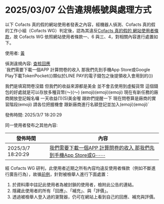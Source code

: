 2025/03/07 公告違規帳號與處理方式
=========

以下 Cofacts 真的假的網站使用者發表之內容，經機器人偵測、Cofacts 真的假的工作小組（Cofacts WG）判定後，認為其違反[Cofacts 真的假的 網站使用者條款](https://github.com/cofacts/rumors-site/blob/master/LEGAL.md)，故 Cofacts WG 依照網站使用者條款一、6 與三、4，對相關內容進行處置如下。

使用者: [黃](https://cofacts.github.io/community-builder/#/editorworks?showAll=1&day=365&userId=N-gbcJUBYrjt7MSMiXjs)

偵測違規內容: [查核回應](https://cofacts.tw/reply/P-gecJUBYrjt7MSM63gS)<br>`我們需要下載一個APP 計算問卷的收入 那我們先到手機App Store或Google Play下載TokenPocket(()類似於LINE PAY的電子錢包之後提領收入會用到的())

我們是填寫問卷沒錯 但我們的收益來源都是美金 並不會去使用到虛擬貨幣 這個錢包的好處就是可以存放多種貨幣(～)(～)
(emoji)(emoji)(emoji)
現在有新任務的廠商開放登記報名囉 一天收益(1)(5)美金喔
跟妳們提醒一下 現在問卷算是廠商的實習階段(emoji)
請各位把握機會 跟新廠商進行名額登記並加入(emoji)(emoji)`

發佈時間: 2025/3/7 18:20:29

同一使用者發布之其他內容:

|發佈時間|內容|
|---|---|
| 2025/3/7 18:20:29 | [我們需要下載一個APP 計算問卷的收入 那我們先到手機App Store或G⋯⋯](https://cofacts.tw/reply/P-gecJUBYrjt7MSM63gS) |

經 Cofacts WG 研判，此使用者近期之所有內容均違反使用者條款（例如不斷進行廣告行為），故循[前例](https://github.com/cofacts/takedowns/blob/master/2021/1125-2nd-spam.md)，針對被檢舉人進行下面處置：
1. 於資料庫中註記此使用者為被封鎖的使用者，檢附此公告的連結。
2. 隱藏此使用者的所有「回應」、「補充」、與「評價」。
3. 透過被檢舉人登入過的瀏覽器，仍可在網站上看到自己的回應、補充與評價。
